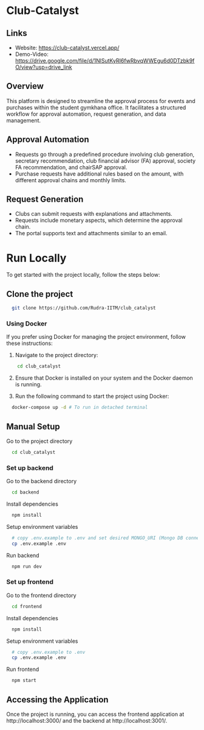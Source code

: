 # Club-Catalyst

## Links

- Website: https://club-catalyst.vercel.app/
- Demo-Video: https://drive.google.com/file/d/1NlSutKyRI6fwRbvqWWEgu6d0DTzbk9fO/view?usp=drive_link

## Overview

This platform is designed to streamline the approval process for events and purchases within the student gymkhana office. It facilitates a structured workflow for approval automation, request generation, and data management.

## Approval Automation

- Requests go through a predefined procedure involving club generation, secretary recommendation, club financial advisor (FA) approval, society FA recommendation, and chairSAP approval.
- Purchase requests have additional rules based on the amount, with different approval chains and monthly limits.

## Request Generation

- Clubs can submit requests with explanations and attachments.
- Requests include monetary aspects, which determine the approval chain.
- The portal supports text and attachments similar to an email.

# Run Locally

To get started with the project locally, follow the steps below:

## Clone the project

```bash
  git clone https://github.com/Rudra-IITM/club_catalyst
```

### Using Docker

If you prefer using Docker for managing the project environment, follow these instructions:

1. Navigate to the project directory:

```bash
    cd club_catalyst
```

2. Ensure that Docker is installed on your system and the Docker daemon is running.

3. Run the following command to start the project using Docker:

```bash
  docker-compose up -d # To run in detached terminal
```

## Manual Setup

Go to the project directory

```bash
  cd club_catalyst
```

### Set up backend

Go to the backend directory

```bash
  cd backend
```

Install dependencies

```bash
  npm install
```

Setup environment variables

```bash
  # copy .env.example to .env and set desired MONGO_URI (Mongo DB connection string)
  cp .env.example .env
```

Run backend

```bash
  npm run dev
```

### Set up frontend

Go to the frontend directory

```bash
  cd frontend
```

Install dependencies

```bash
  npm install
```

Setup environment variables

```bash
  # copy .env.example to .env
  cp .env.example .env
```

Run frontend

```bash
  npm start
```

## Accessing the Application

Once the project is running, you can access the frontend application at http://localhost:3000/ and the backend at http://localhost:3001/.
